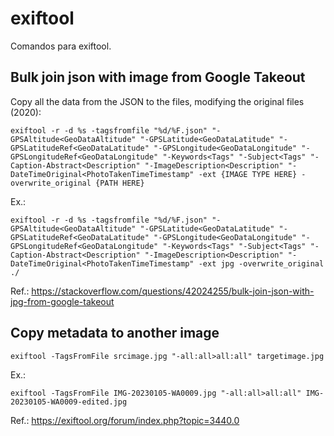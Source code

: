 # exiftool
Comandos para exiftool.

## Bulk join json with image from Google Takeout
Copy all the data from the JSON to the files, modifying the original files (2020):

`exiftool -r -d %s -tagsfromfile "%d/%F.json" "-GPSAltitude<GeoDataAltitude" "-GPSLatitude<GeoDataLatitude" "-GPSLatitudeRef<GeoDataLatitude" "-GPSLongitude<GeoDataLongitude" "-GPSLongitudeRef<GeoDataLongitude" "-Keywords<Tags" "-Subject<Tags" "-Caption-Abstract<Description" "-ImageDescription<Description" "-DateTimeOriginal<PhotoTakenTimeTimestamp" -ext {IMAGE TYPE HERE} -overwrite_original {PATH HERE}`

Ex.:

```
exiftool -r -d %s -tagsfromfile "%d/%F.json" "-GPSAltitude<GeoDataAltitude" "-GPSLatitude<GeoDataLatitude" "-GPSLatitudeRef<GeoDataLatitude" "-GPSLongitude<GeoDataLongitude" "-GPSLongitudeRef<GeoDataLongitude" "-Keywords<Tags" "-Subject<Tags" "-Caption-Abstract<Description" "-ImageDescription<Description" "-DateTimeOriginal<PhotoTakenTimeTimestamp" -ext jpg -overwrite_original ./
```

Ref.: https://stackoverflow.com/questions/42024255/bulk-join-json-with-jpg-from-google-takeout

## Copy metadata to another image
`exiftool -TagsFromFile srcimage.jpg "-all:all>all:all" targetimage.jpg`

Ex.:

```
exiftool -TagsFromFile IMG-20230105-WA0009.jpg "-all:all>all:all" IMG-20230105-WA0009-edited.jpg
```

Ref.: https://exiftool.org/forum/index.php?topic=3440.0
